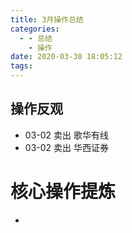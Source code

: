 ```yaml
---
title: 3月操作总结
categories:
  - - 总结
    - 操作
date: 2020-03-30 18:05:12
tags:
---
```

## 操作反观
- 03-02 卖出 歌华有线
- 03-02 卖出 华西证券

# 核心操作提炼
-